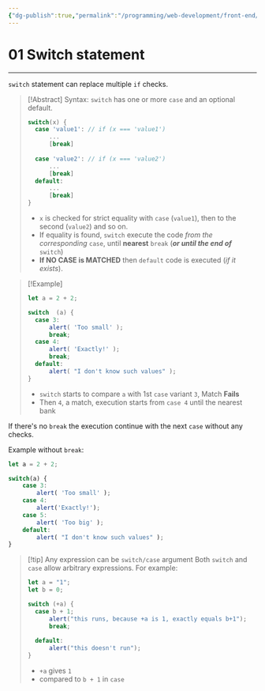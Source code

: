 ```yaml
---
{"dg-publish":true,"permalink":"/programming/web-development/front-end/javascript-vanilla/01-basics/11-switch-statement/01-switch-statement/","tags":["programming","webdevelopment","frontend","JavaScript"]}
---
```


# 01 Switch statement

--- 
`switch` statement can replace multiple `if` checks.

>[!Abstract] Syntax:
>`switch` has one or more `case` and an optional default.
>```javascript
>switch(x) {
>	case 'value1': // if (x === 'value1')
>		...
>		[break]
>				
>	case 'value2': // if (x === 'value2')
>		...
>		[break]
>	default:
>		...
>		[break]
>}
>```
> - `x` is checked for strict equality with `case` (`value1`), then to the second (`value2`) and so on.
> - If equality is found, `switch` execute the code _from the corresponding_ `case`, until __nearest__ `break` (___or until the end of___ `switch`)  
> - __If NO CASE is MATCHED__ then `default` code is executed (_if it exists_).

>[!Example]
>```Javascript
>let a = 2 + 2; 
>
>switch  (a) {
>	case 3:
>		alert( 'Too small' );
>		break;
>	case 4:
>		alert( 'Exactly!' );
>		break;
>	default:
>		alert( "I don't know such values" );
>}
>```
>- `switch` starts to compare `a` with 1st `case` variant `3`, Match __Fails__
>- Then `4`, a match, execution starts from `case 4` until the nearest bank

If there's no `break` the execution continue with the next `case` without any checks.

Example without `break`:
```javascript
let a = 2 + 2;

switch(a) {
	case 3:
		alert( 'Too small' );
	case 4:
		alert('Exactly!');
	case 5:
		alert( 'Too big' );
	default:
		alert( "I don't know such values" );
}
```

>[!tip] Any expression can be `switch/case` argument
>Both `switch` and `case` allow arbitrary expressions.
>For example:
>```javascript
>let a = "1";
>let b = 0;
>
>switch (+a) {
>	case b + 1;
>		alert("this runs, because +a is 1, exactly equals b+1");
>		break;
>		
>	default:
>		alert("this doesn't run");
>}
>```
>- `+a` gives `1`
>- compared to `b + 1` in `case`





